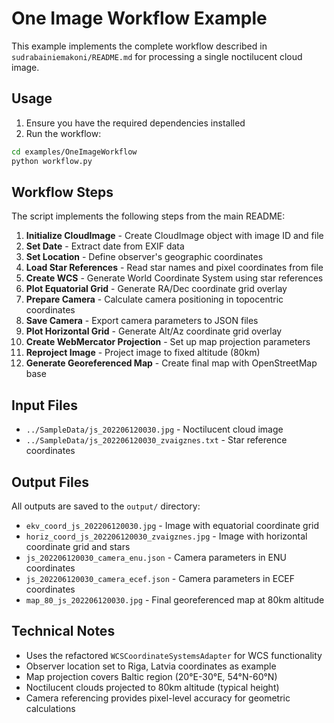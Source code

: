 # One Image Workflow Example

This example implements the complete workflow described in `sudrabainiemakoni/README.md` for processing a single noctilucent cloud image.

## Usage

1. Ensure you have the required dependencies installed
2. Run the workflow:

```bash
cd examples/OneImageWorkflow
python workflow.py
```

## Workflow Steps

The script implements the following steps from the main README:

1. **Initialize CloudImage** - Create CloudImage object with image ID and file
2. **Set Date** - Extract date from EXIF data
3. **Set Location** - Define observer's geographic coordinates
4. **Load Star References** - Read star names and pixel coordinates from file
5. **Create WCS** - Generate World Coordinate System using star references
6. **Plot Equatorial Grid** - Generate RA/Dec coordinate grid overlay
7. **Prepare Camera** - Calculate camera positioning in topocentric coordinates
8. **Save Camera** - Export camera parameters to JSON files
9. **Plot Horizontal Grid** - Generate Alt/Az coordinate grid overlay
10. **Create WebMercator Projection** - Set up map projection parameters
11. **Reproject Image** - Project image to fixed altitude (80km)
12. **Generate Georeferenced Map** - Create final map with OpenStreetMap base

## Input Files

- `../SampleData/js_202206120030.jpg` - Noctilucent cloud image
- `../SampleData/js_202206120030_zvaigznes.txt` - Star reference coordinates

## Output Files

All outputs are saved to the `output/` directory:

- `ekv_coord_js_202206120030.jpg` - Image with equatorial coordinate grid
- `horiz_coord_js_202206120030_zvaigznes.jpg` - Image with horizontal coordinate grid and stars
- `js_202206120030_camera_enu.json` - Camera parameters in ENU coordinates
- `js_202206120030_camera_ecef.json` - Camera parameters in ECEF coordinates
- `map_80_js_202206120030.jpg` - Final georeferenced map at 80km altitude

## Technical Notes

- Uses the refactored `WCSCoordinateSystemsAdapter` for WCS functionality
- Observer location set to Riga, Latvia coordinates as example
- Map projection covers Baltic region (20°E-30°E, 54°N-60°N)
- Noctilucent clouds projected to 80km altitude (typical height)
- Camera referencing provides pixel-level accuracy for geometric calculations